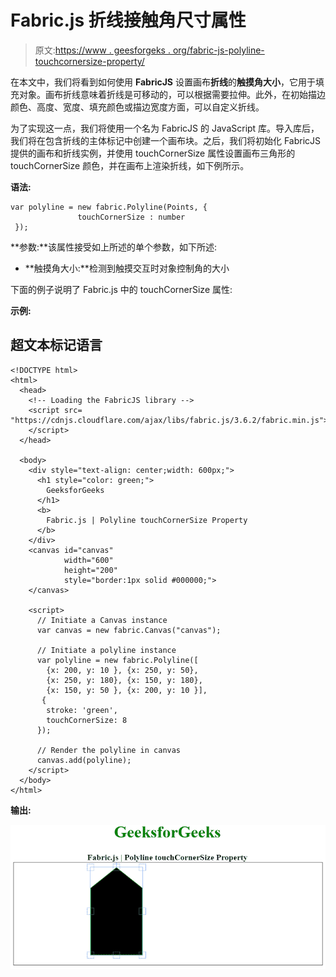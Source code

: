 # Fabric.js 折线接触角尺寸属性

> 原文:[https://www . geesforgeks . org/fabric-js-polyline-touchcornersize-property/](https://www.geeksforgeeks.org/fabric-js-polyline-touchcornersize-property/)

在本文中，我们将看到如何使用 **FabricJS** 设置画布**折线**的**触摸角大小**，它用于填充对象。画布折线意味着折线是可移动的，可以根据需要拉伸。此外，在初始描边颜色、高度、宽度、填充颜色或描边宽度方面，可以自定义折线。

为了实现这一点，我们将使用一个名为 FabricJS 的 JavaScript 库。导入库后，我们将在包含折线的主体标记中创建一个画布块。之后，我们将初始化 FabricJS 提供的画布和折线实例，并使用 touchCornerSize 属性设置画布三角形的 touchCornerSize 颜色，并在画布上渲染折线，如下例所示。

**语法:**

```
var polyline = new fabric.Polyline(Points, {  
               touchCornerSize : number
 });

```

**参数:**该属性接受如上所述的单个参数，如下所述:

*   **触摸角大小:**检测到触摸交互时对象控制角的大小

下面的例子说明了 Fabric.js 中的 touchCornerSize 属性:

**示例:**

## 超文本标记语言

```
<!DOCTYPE html> 
<html> 
  <head> 
    <!-- Loading the FabricJS library -->
    <script src= 
"https://cdnjs.cloudflare.com/ajax/libs/fabric.js/3.6.2/fabric.min.js"> 
    </script> 
  </head> 

  <body> 
    <div style="text-align: center;width: 600px;"> 
      <h1 style="color: green;"> 
        GeeksforGeeks 
      </h1> 
      <b> 
        Fabric.js | Polyline touchCornerSize Property 
      </b> 
    </div> 
    <canvas id="canvas"
            width="600"
            height="200"
            style="border:1px solid #000000;"> 
    </canvas> 

    <script> 
      // Initiate a Canvas instance 
      var canvas = new fabric.Canvas("canvas"); 

      // Initiate a polyline instance 
      var polyline = new fabric.Polyline([ 
        {x: 200, y: 10 }, {x: 250, y: 50}, 
        {x: 250, y: 180}, {x: 150, y: 180}, 
        {x: 150, y: 50 }, {x: 200, y: 10 }],  
       { 
        stroke: 'green',  
        touchCornerSize: 8
      }); 

      // Render the polyline in canvas 
      canvas.add(polyline); 
    </script> 
  </body> 
</html>
```

**输出:**

![](img/47f87584941389b4e02b81ad1f884626.png)
